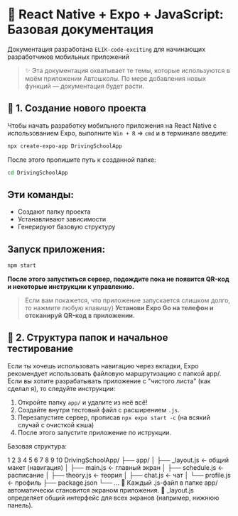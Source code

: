# 📱 React Native + Expo + JavaScript: Базовая документация
Документация разработана `ELIK-code-exciting` для начинающих разработчиков мобильных приложений

> ✨ Эта документация охватывает те темы, которые используются в моём приложении Автошколы. По мере добавления новых функций — документация будет расти. 

## 🚀 1. Создание нового проекта
Чтобы начать разработку мобильного приложения на React Native с использованием Expo, выполните  `Win + R` => `cmd` и в терминале введите:

```bash
npx create-expo-app DrivingSchoolApp
```
После этого пропишите путь к созданной папке:
```bash
cd DrivingSchoolApp
```
## Эти команды:
  - Создают папку проекта
  - Устанавливают зависимости
  - Генерируют базовую структуру

## Запуск приложения:
``` bash
npm start
```
**После этого запуститься сервер, подождите пока не появится QR-код и некоторые инструкции к управлению.**
> Если вам покажется, что приложение запускается слишком долго, то нажмите любую клавишу)
**Установи Expo Go на телефон и отсканируй QR-код в приложении.**

## 📂 2. Структура папок и начальное тестирование
Если ты хочешь использовать навигацию через вкладки, Expo рекомендует использовать файловую маршрутизацию с папкой app/.
Если вы хотите разрабатывать приложение с "чистого листа" (как сделал я), то следуйте инструкции: 

1) Откройте папку `app/` и удалите из неё всё!
2) Cоздайте внутри тестовый файл с расширением `.js`. 
3) Перезапустите сервер, прописав `npx expo start -c` (на всякий случай с очисткой кэша)
4) После этого запустите приложение по иструкции. 

Базовая структура:


1
2
3
4
5
6
7
8
9
10
DrivingSchoolApp/
├── app/
│   ├── _layout.js          ← общий макет (навигация)
│   ├── main.js             ← главный экран
│   ├── schedule.js         ← расписание
│   ├── theory.js           ← теория
│   ├── chat.js             ← чат
│   └── profile.js          ← профиль
├── package.json
└── ...
🔹 Каждый .js-файл в папке app/ автоматически становится экраном приложения.
🔹 _layout.js определяет общий интерфейс для всех экранов (например, нижнюю панель). 
